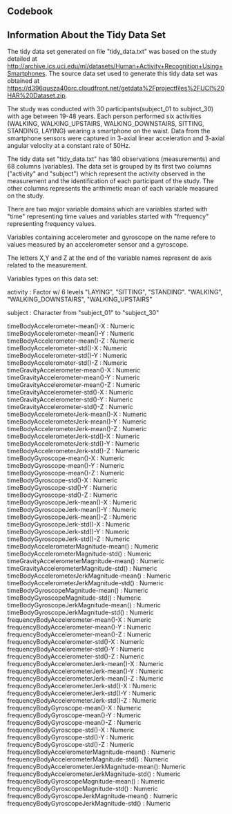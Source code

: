 ## Codebook

## Information About the Tidy Data Set
The tidy data set generated on file "tidy_data.txt" was based on the study detailed at http://archive.ics.uci.edu/ml/datasets/Human+Activity+Recognition+Using+Smartphones. The source data set used to generate this tidy data set was obtained at https://d396qusza40orc.cloudfront.net/getdata%2Fprojectfiles%2FUCI%20HAR%20Dataset.zip.

The study was conducted with 30 participants(subject_01 to subject_30) with age between 19-48 years. Each person performed six activities (WALKING, WALKING_UPSTAIRS, WALKING_DOWNSTAIRS, SITTING, STANDING, LAYING) wearing a smartphone on the waist. Data from the smartphone sensors were captured in 3-axial linear acceleration and 3-axial angular velocity at a constant rate of 50Hz.

The tidy data set "tidy_data.txt" has 180 observations (measurements) and 68 columns (variables). The data set is grouped by its first two columns ("activity" and "subject") which represent the activity observed in the measurement and the identification of each participant of the study. The other columns represents the arithimetic mean of each variable measured on the study.




There are two major variable domains which are variables started with "time" representing time values and variables started with "frequency" representing frequency values.

Variables containing accelerometer and gyroscope on the name refere to values measured by an accelerometer sensor and a gyroscope.

The letters X,Y and Z at the end of the variable names represent de axis related to the measurement.


Variables types on this data set:

activity                                      : Factor w/ 6 levels "LAYING", "SITTING", "STANDING". "WALKING", "WALKING_DOWNSTAIRS", "WALKING_UPSTAIRS"

subject                                       : Character  from "subject_01" to "subject_30"

timeBodyAccelerometer-mean()-X                : Numeric  
timeBodyAccelerometer-mean()-Y                : Numeric  
timeBodyAccelerometer-mean()-Z                : Numeric  
timeBodyAccelerometer-std()-X                 : Numeric  
timeBodyAccelerometer-std()-Y                 : Numeric  
timeBodyAccelerometer-std()-Z                 : Numeric  
timeGravityAccelerometer-mean()-X             : Numeric  
timeGravityAccelerometer-mean()-Y             : Numeric  
timeGravityAccelerometer-mean()-Z             : Numeric  
timeGravityAccelerometer-std()-X              : Numeric  
timeGravityAccelerometer-std()-Y              : Numeric  
timeGravityAccelerometer-std()-Z              : Numeric  
timeBodyAccelerometerJerk-mean()-X            : Numeric  
timeBodyAccelerometerJerk-mean()-Y            : Numeric  
timeBodyAccelerometerJerk-mean()-Z            : Numeric  
timeBodyAccelerometerJerk-std()-X             : Numeric  
timeBodyAccelerometerJerk-std()-Y             : Numeric  
timeBodyAccelerometerJerk-std()-Z             : Numeric  
timeBodyGyroscope-mean()-X                    : Numeric  
timeBodyGyroscope-mean()-Y                    : Numeric  
timeBodyGyroscope-mean()-Z                    : Numeric  
timeBodyGyroscope-std()-X                     : Numeric  
timeBodyGyroscope-std()-Y                     : Numeric  
timeBodyGyroscope-std()-Z                     : Numeric  
timeBodyGyroscopeJerk-mean()-X                : Numeric  
timeBodyGyroscopeJerk-mean()-Y                : Numeric  
timeBodyGyroscopeJerk-mean()-Z                : Numeric  
timeBodyGyroscopeJerk-std()-X                 : Numeric  
timeBodyGyroscopeJerk-std()-Y                 : Numeric  
timeBodyGyroscopeJerk-std()-Z                 : Numeric  
timeBodyAccelerometerMagnitude-mean()         : Numeric  
timeBodyAccelerometerMagnitude-std()          : Numeric  
timeGravityAccelerometerMagnitude-mean()      : Numeric  
timeGravityAccelerometerMagnitude-std()       : Numeric  
timeBodyAccelerometerJerkMagnitude-mean()     : Numeric  
timeBodyAccelerometerJerkMagnitude-std()      : Numeric  
timeBodyGyroscopeMagnitude-mean()             : Numeric  
timeBodyGyroscopeMagnitude-std()              : Numeric  
timeBodyGyroscopeJerkMagnitude-mean()         : Numeric  
timeBodyGyroscopeJerkMagnitude-std()          : Numeric  
frequencyBodyAccelerometer-mean()-X           : Numeric  
frequencyBodyAccelerometer-mean()-Y           : Numeric  
frequencyBodyAccelerometer-mean()-Z           : Numeric  
frequencyBodyAccelerometer-std()-X            : Numeric  
frequencyBodyAccelerometer-std()-Y            : Numeric  
frequencyBodyAccelerometer-std()-Z            : Numeric  
frequencyBodyAccelerometerJerk-mean()-X       : Numeric  
frequencyBodyAccelerometerJerk-mean()-Y       : Numeric  
frequencyBodyAccelerometerJerk-mean()-Z       : Numeric  
frequencyBodyAccelerometerJerk-std()-X        : Numeric  
frequencyBodyAccelerometerJerk-std()-Y        : Numeric  
frequencyBodyAccelerometerJerk-std()-Z        : Numeric  
frequencyBodyGyroscope-mean()-X               : Numeric  
frequencyBodyGyroscope-mean()-Y               : Numeric  
frequencyBodyGyroscope-mean()-Z               : Numeric  
frequencyBodyGyroscope-std()-X                : Numeric  
frequencyBodyGyroscope-std()-Y                : Numeric  
frequencyBodyGyroscope-std()-Z                : Numeric  
frequencyBodyAccelerometerMagnitude-mean()    : Numeric  
frequencyBodyAccelerometerMagnitude-std()     : Numeric  
frequencyBodyAccelerometerJerkMagnitude-mean(): Numeric  
frequencyBodyAccelerometerJerkMagnitude-std() : Numeric  
frequencyBodyGyroscopeMagnitude-mean()        : Numeric  
frequencyBodyGyroscopeMagnitude-std()         : Numeric  
frequencyBodyGyroscopeJerkMagnitude-mean()    : Numeric  
frequencyBodyGyroscopeJerkMagnitude-std()     : Numeric